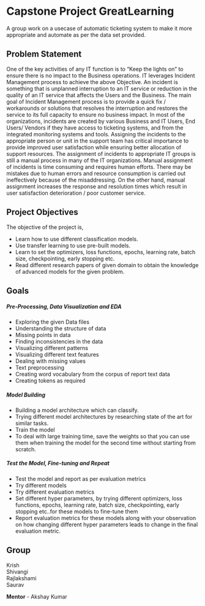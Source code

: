# Capstone Project GreatLearning
A group work on a usecase of automatic ticketing system to make it more appropriate and automate as per the data set provided.

## Problem Statement
One of the key activities of any IT function is to “Keep the lights on” to ensure there is no impact to the 
Business operations. IT leverages Incident Management process to achieve the
above Objective. An incident is something that is unplanned interruption to an IT service or
reduction in the quality of an IT service that affects the Users and the Business. The main goal
of Incident Management process is to provide a quick fix / workarounds or solutions that resolves the 
interruption and restores the service to its full capacity to ensure no business impact. In most of the 
organizations, incidents are created by various Business and IT Users, End Users/ Vendors if they have 
access to ticketing systems, and from the integrated monitoring systems and tools. Assigning the 
incidents to the appropriate person or unit in the support team has critical importance to provide 
improved user satisfaction while ensuring better allocation of support resources. The assignment of 
incidents to appropriate IT groups is still a manual process in many of the IT organizations. Manual 
assignment of incidents is time consuming and requires human efforts. There may be mistakes due to 
human errors and resource consumption is carried out ineffectively because of
the misaddressing. On the other hand, manual assignment increases the response and resolution times 
which result in user satisfaction deterioration / poor customer service.

## Project Objectives
The objective of the project is,
- Learn how to use different classification models.
- Use transfer learning to use pre-built models.
- Learn to set the optimizers, loss functions, epochs, learning rate, batch size, checkpointing, early 
stopping etc.
- Read different research papers of given domain to obtain the knowledge of advanced models for 
the given problem.

## Goals
##### Pre-Processing, Data Visualization and EDA 
 - Exploring the given Data files
 - Understanding the structure of data
 - Missing points in data
 - Finding inconsistencies in the data
 - Visualizing different patterns 
 - Visualizing different text features
 - Dealing with missing values
 - Text preprocessing 
 - Creating word vocabulary from the corpus of report text data
 - Creating tokens as required 
##### Model Building
- Building a model architecture which can classify.
- Trying different model architectures by researching state of the art for similar tasks.
- Train the model
- To deal with large training time, save the weights so that you can use them when training the 
model for the second time without starting from scratch.
##### Test the Model, Fine-tuning and Repeat
 - Test the model and report as per evaluation metrics
 - Try different models
 - Try different evaluation metrics 
 - Set different hyper parameters, by trying different optimizers, loss functions, epochs, learning 
rate, batch size, checkpointing, early stopping etc..for these models to fine-tune them
 - Report evaluation metrics for these models along with your observation on how changing 
different hyper parameters leads to change in the final evaluation metric.

## Group
Krish <br>
Shivangi <br>
Rajlakshami <br>
Saurav <br>

**Mentor** - Akshay Kumar


